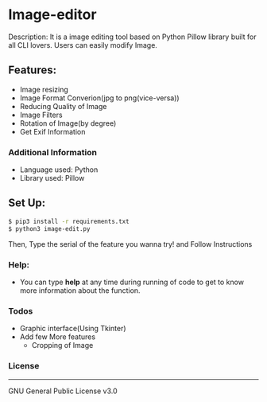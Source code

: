 # Image-editor
Description: It is a image editing tool based on Python Pillow library built for all CLI lovers. Users can easily modify Image.
## Features:
- Image resizing
- Image Format Converion(jpg to png(vice-versa))
- Reducing Quality of Image
- Image Filters
- Rotation of Image(by degree)
- Get Exif Information <br>
### Additional Information
- Language used: Python
- Library used: Pillow

## Set Up:
```sh
$ pip3 install -r requirements.txt
$ python3 image-edit.py
```
Then, Type the serial of the feature you wanna try! and Follow Instructions

### Help:
- You can type <b>help</b> at any time during running of code to get to know more information about the function.

### Todos
* Graphic interface(Using Tkinter)
* Add few More features 
  * Cropping of Image
  

### License
---
GNU General Public License v3.0
